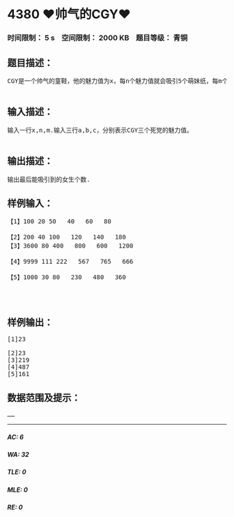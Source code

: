 # 4380 ♥帅气的CGY♥   
### 时间限制： 5 s&nbsp;&nbsp;&nbsp;&nbsp;空间限制： 2000 KB&nbsp;&nbsp;&nbsp;&nbsp;题目等级： 青铜  
## 题目描述：  

<pre>
CGY是一个帅气的童鞋，他的魅力值为x，每n个魅力值就会吸引5个萌妹纸，每m个魅力值又会吸引来1个女神，然而他的三个死党十分嫉妒他，于是决定与CGY抢妹子，不过妹子们十分喜欢CGY，所以CGY的死党们必须用2n个魅力值才能吸引到1个妹子。求CGY最后能吸引到的女生个数。  

</pre>
  
  
## 输入描述：  

<pre>
输入一行x,n,m.输入三行a,b,c，分别表示CGY三个死党的魅力值。  

</pre>
  
  
## 输出描述：  

<pre>
输出最后能吸引到的女生个数.
</pre>
  
  
## 样例输入：  

<pre>
【1】100 20 50   40   60   80  
  
【2】200 40 100   120   140   180  
【3】3600 80 400   800   600   1200  
  
【4】9999 111 222   567   765   666  
  
【5】1000 30 80   230   480   360  
  
  

</pre>
  
  
## 样例输出：  

<pre>
[1]23  
  
[2]23  
[3]219  
[4]487  
[5]161
</pre>
  
  
## 数据范围及提示：  

<pre>
……
</pre>
  
  
***  

##### AC: 6  
##### WA: 32  
##### TLE: 0  
##### MLE: 0  
##### RE: 0  
